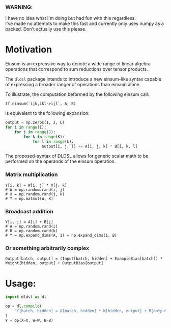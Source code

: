 ### WARNING: 
I have no idea what I'm doing but had fun with this regardless.  
I've made no attempts to make this fast and currently only uses numpy as a backed.
Don't actually use this please.

# Motivation

Einsum is an expressive way to denote a wide range of linear algebra operations that
correspond to sum reductions over tensor products.

The `dldsl` package intends to introduce a new einsum-like syntax capable of expressing a broader
ranger of operations than einsum alone.

To illustrate, the computation beformed by the following einsum call:
```
tf.einsum(`ijk,ikl->ijl`, A, B)
```

is equivalent to the following expansion:
```python
output = np.zeros(I, J, L)
for i in range(I):
    for j in range(J):
        for k in range(K):
            for l in range(L):
                output[i, j, l] += A[i, j, k] * B[i, k, l]
```

The proposed-syntax of DLDSL allows for generic scalar math to be performed on the operands
of the einsum operation.

### Matrix multiplication
 ```
Y[i, k] = W[i, j] * X[j, k]
# W = np.random.rand(i, j)
# X = np.random.rand(j, k)
# Y = np.matmul(W, X)
 ```

### Broadcast addition
```
Y[i, j] = A[i] + B[j]
# A = np.random.rand(i)
# B = np.random.rand(k)
# Y = np.expand_dims(A, 1) + np.expand_dims(1, B)
```

### Or something arbitrarily complex
```
Output[batch, output] = (Input[batch, hidden] + ExampleBias[batch]) * Weight[hidden, output] + OutputBias[output] 
```


# Usage:
```python
import dldsl as dl

op = dl.compile(
    "Y[batch, hidden] = X[batch, hidden] * W[hidden, output] + B[output]"
)
Y = op(X=X, W=W, B=B) 
```
